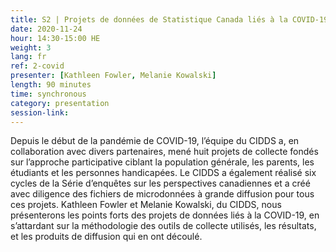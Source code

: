 ```yaml
---
title: S2 | Projets de données de Statistique Canada liés à la COVID-19
date: 2020-11-24
hour: 14:30-15:00 HE
weight: 3
lang: fr
ref: 2-covid
presenter: [Kathleen Fowler, Melanie Kowalski]
length: 90 minutes
time: synchronous
category: presentation
session-link:
---
```

Depuis le début de la pandémie de COVID-19, l’équipe du CIDDS a, en collaboration avec divers partenaires, mené huit projets de collecte fondés sur l’approche participative ciblant la population générale, les parents, les étudiants et les personnes handicapées. <!--more-->Le CIDDS a également réalisé six cycles de la Série d’enquêtes sur les perspectives canadiennes et a créé avec diligence des fichiers de microdonnées à grande diffusion pour tous ces projets. Kathleen Fowler et Melanie Kowalski, du CIDDS, nous présenterons les points forts des projets de données liés à la COVID-19, en s’attardant sur la méthodologie des outils de collecte utilisés, les résultats, et les produits de diffusion qui en ont découlé.
